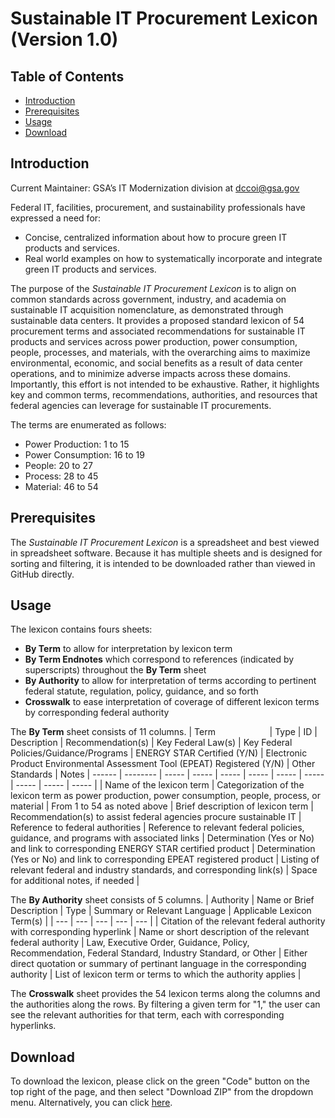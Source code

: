 # Sustainable IT Procurement Lexicon (Version 1.0)

## Table of Contents

 - [Introduction](https://github.com/AaronKoppel/Sustainable_IT_Procurement_Lexicon/blob/main/README.md#introduction)
 - [Prerequisites](https://github.com/AaronKoppel/Sustainable_IT_Procurement_Lexicon/blob/main/README.md#prerequisites)
 - [Usage](https://github.com/AaronKoppel/Sustainable_IT_Procurement_Lexicon/blob/main/README.md#usage)
 - [Download](https://github.com/AaronKoppel/Sustainable_IT_Procurement_Lexicon/blob/main/README.md#download)

## Introduction

Current Maintainer: GSA’s IT Modernization division at <dccoi@gsa.gov>

Federal IT, facilities, procurement, and sustainability professionals have expressed a need for:
- Concise, centralized information about how to procure green IT products and services.
- Real world examples on how to systematically incorporate and integrate green IT products and services.

The purpose of the <i>Sustainable IT Procurement Lexicon</i> is to align on common standards across government, industry, and academia on sustainable IT acquisition nomenclature, as demonstrated through sustainable data centers. It provides a proposed standard lexicon of 54 procurement terms and associated recommendations for sustainable IT products and services across power production, power consumption, people, processes, and materials, with the overarching aims to maximize environmental, economic, and social benefits as a result of data center operations, and to minimize adverse impacts across these domains. Importantly, this effort is not intended to be exhaustive. Rather, it highlights key and common terms, recommendations, authorities, and resources that federal agencies can leverage for sustainable IT procurements.

The terms are enumerated as follows:
- Power Production: 1 to 15
- Power Consumption: 16 to 19
- People: 20 to 27
- Process: 28 to 45
- Material: 46 to 54

## Prerequisites

The <i>Sustainable IT Procurement Lexicon</i> is a spreadsheet and best viewed in spreadsheet software. Because it has multiple sheets and is designed for sorting and filtering, it is intended to be downloaded rather than viewed in GitHub directly.

## Usage

The lexicon contains fours sheets:
- **By Term** to allow for interpretation by lexicon term
- **By Term Endnotes** which correspond to references (indicated by superscripts) throughout the **By Term** sheet
- **By Authority** to allow for interpretation of terms according to pertinent federal statute, regulation, policy, guidance, and so forth
- **Crosswalk** to ease interpretation of coverage of different lexicon terms by corresponding federal authority

The **By Term** sheet consists of 11 columns.
| Term &nbsp;&nbsp;&nbsp;&nbsp;&nbsp;&nbsp;&nbsp;&nbsp;&nbsp;&nbsp;&nbsp;&nbsp;&nbsp;&nbsp;&nbsp;&nbsp;&nbsp;&nbsp;&nbsp;&nbsp;&nbsp;| Type | ID | Description | Recommendation(s) | Key Federal Law(s) | Key Federal Policies/Guidance/Programs | ENERGY STAR Certified (Y/N) | Electronic Product Environmental Assessment Tool (EPEAT) Registered (Y/N) | Other Standards | Notes |
------ | --------  | ----- | ----- | ----- | ----- | ----- | ----- | ----- | ----- | ----- | 
| Name of the lexicon term | Categorization of the lexicon term as power production, power consumption, people, process, or material  | From 1 to 54 as noted above  | Brief description of lexicon term | Recommendation(s) to assist federal agencies procure sustainable IT | Reference to federal authorities 	| Reference to relevant federal policies, guidance, and programs with associated links | Determination (Yes or No) and link to corresponding ENERGY STAR certified product	| Determination (Yes or No) and link to corresponding EPEAT registered product	| Listing of relevant federal and industry standards, and corresponding link(s)	| Space for additional notes, if needed |

The **By Authority** sheet consists of 5 columns.
| Authority  | Name or Brief Description | Type | Summary or Relevant Language | Applicable Lexicon Term(s) |
| --- | --- | ---  | --- | --- |
| Citation of the relevant federal authority with corresponding hyperlink  | Name or short description of the relevant federal authority  | Law, Executive Order, Guidance, Policy, Recommendation, Federal Standard, Industry Standard, or Other  | Either direct quotation or summary of pertinant language in the corresponding authority  | List of lexicon term or terms to which the authority applies  |

The **Crosswalk** sheet provides the 54 lexicon terms along the columns and the authorities along the rows. By filtering a given term for "1," the user can see the relevant authorities for that term, each with corresponding hyperlinks.

## Download

To download the lexicon, please click on the green "Code" button on the top right of the page, and then select "Download ZIP" from the dropdown menu. Alternatively, you can click [here](https://github.com/AaronKoppel/Sustainable_IT_Procurement_Lexicon/archive/refs/heads/main.zip).
